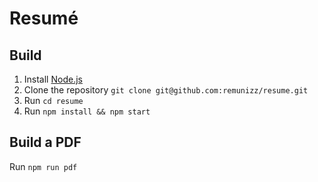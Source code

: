 # Resumé

## Build
1. Install [Node.js](http://nodejs.org/)
2. Clone the repository `git clone git@github.com:remunizz/resume.git`
3. Run `cd resume`
4. Run `npm install && npm start`

## Build a PDF
Run `npm run pdf`
